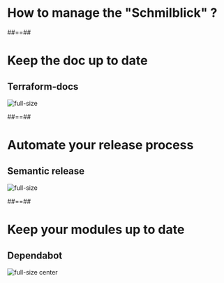 
<!-- .slide: data-background="./assets/images/cesar-carlevarino-aragon-NL_DF0Klepc-unsplash.jpg" class="transition" -->

# How to manage the "Schmilblick" ?

##==##

# Keep the doc up to date
## Terraform-docs

![full-size](./assets/images/terraform_docs.png)

##==##

# Automate your release process
## Semantic release

![full-size](./assets/images/semantic_release.png)

##==##

# Keep your modules up to date
## Dependabot

![full-size center](./assets/images/dependabot.png)
